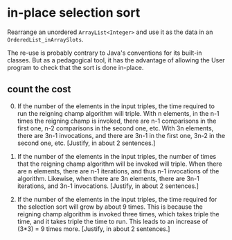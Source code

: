 # in-place selection sort

Rearrange
an unordered `ArrayList<Integer>`
and use it as the data in an `OrderedList_inArraySlots`.

The re-use is probably contrary to Java's conventions
for its built-in classes. But as a pedagogical tool,
it has the advantage of allowing
the User program to check that the sort
is done in-place.

## count the cost

0. If the number of the elements in the input triples,
the time required to run the reigning champ algorithm
will triple. With n elements, in the n-1 times the reigning champ is invoked, there are n-1 comparisons in the first one, n-2 comparisons in the second one, etc. With 3n elements, there are 3n-1 invocations, and there are 3n-1 in the first one, 3n-2 in the second one, etc.
[Justify, in about 2 sentences.]

1. If the number of the elements in the input triples,
the number of times that the reigning champ algorithm
will be invoked 
will triple. When there are n elements, there are n-1 iterations,
and thus n-1 invocations of the algorithm. Likewise, when there are 3n elements, there are 3n-1 iterations, and 3n-1 invocations.
[Justify, in about 2 sentences.]

2. If the number of the elements in the input triples,
the time required for the selection sort
will grow by about 9 times. This is because the reigning champ algorithm is invoked three times, which takes triple the time, and it takes triple the time to run. This leads to an increase of (3*3) = 9 times more.
[Justify, in about 2 sentences.]
